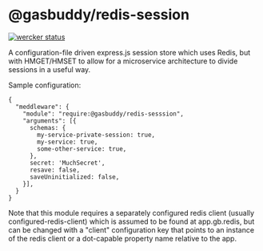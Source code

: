 @gasbuddy/redis-session
========================

[![wercker status](https://app.wercker.com/status/fe7216469e3eae1d70a04c9582bd9874/s/master "wercker status")](https://app.wercker.com/project/byKey/fe7216469e3eae1d70a04c9582bd9874)

A configuration-file driven express.js session store which uses
Redis, but with HMGET/HMSET to allow for a microservice architecture
to divide sessions in a useful way.

Sample configuration:

```
{
  "meddleware": {
    "module": "require:@gasbuddy/redis-sesssion",
    "arguments": [{
      schemas: {
        my-service-private-session: true,
        my-service: true,
        some-other-service: true,
      },
      secret: 'MuchSecret',
      resave: false,
      saveUninitialized: false,
    }],
  }
}
```

Note that this module requires a separately configured redis client
(usually configured-redis-client) which is assumed to be found at app.gb.redis,
but can be changed with a "client" configuration key that points to an instance
of the redis client or a dot-capable property name relative to the app.
